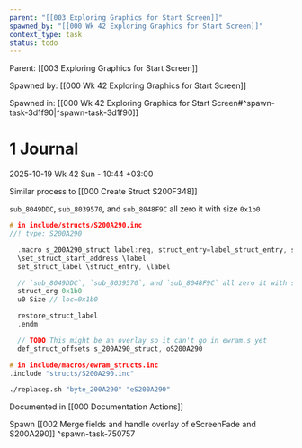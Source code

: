 ```yaml
---
parent: "[[003 Exploring Graphics for Start Screen]]"
spawned_by: "[[000 Wk 42 Exploring Graphics for Start Screen]]"
context_type: task
status: todo
---
```


Parent: [[003 Exploring Graphics for Start Screen]]

Spawned by: [[000 Wk 42 Exploring Graphics for Start Screen]]

Spawned in: [[000 Wk 42 Exploring Graphics for Start Screen#^spawn-task-3d1f90|^spawn-task-3d1f90]]

# 1 Journal

2025-10-19 Wk 42 Sun - 10:44 +03:00

Similar process to [[000 Create Struct S200F348]]

`sub_8049DDC`, `sub_8039570`, and `sub_8048F9C` all zero it with size `0x1b0`

```C
# in include/structs/S200A290.inc
//! type: S200A290

  .macro s_200A290_struct label:req, struct_entry=label_struct_entry, set_struct_start_address=set_struct_start_address
  \set_struct_start_address \label
  set_struct_label \struct_entry, \label

  // `sub_8049DDC`, `sub_8039570`, and `sub_8048F9C` all zero it with size `0x1b0`
  struct_org 0x1b0
  u0 Size // loc=0x1b0

  restore_struct_label
  .endm

  // TODO This might be an overlay so it can't go in ewram.s yet
  def_struct_offsets s_200A290_struct, oS200A290
```

```C
# in include/macros/ewram_structs.inc
.include "structs/S200A290.inc"
```

```sh
./replacep.sh "byte_200A290" "eS200A290"
```

Documented in [[000 Documentation Actions]]

Spawn [[002 Merge fields and handle overlay of eScreenFade and S200A290]] ^spawn-task-750757